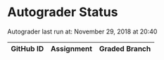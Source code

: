 # Autograder Status
Autograder last run at: November 29, 2018 at 20:40

| GitHub ID | Assignment | Graded Branch |
|-----------|------------|---------------|
